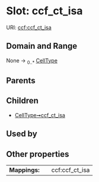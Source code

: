 
# Slot: ccf_ct_isa




URI: [ccf:ccf_ct_isa](http://purl.org/ccf/ccf_ct_isa)


## Domain and Range

None &#8594;  <sub>0..\*</sub> [CellType](CellType.md)

## Parents


## Children

 *  [CellType➞ccf_ct_isa](CellType_ccf_ct_isa.md)

## Used by


## Other properties

|  |  |  |
| --- | --- | --- |
| **Mappings:** | | ccf:ccf_ct_isa |

